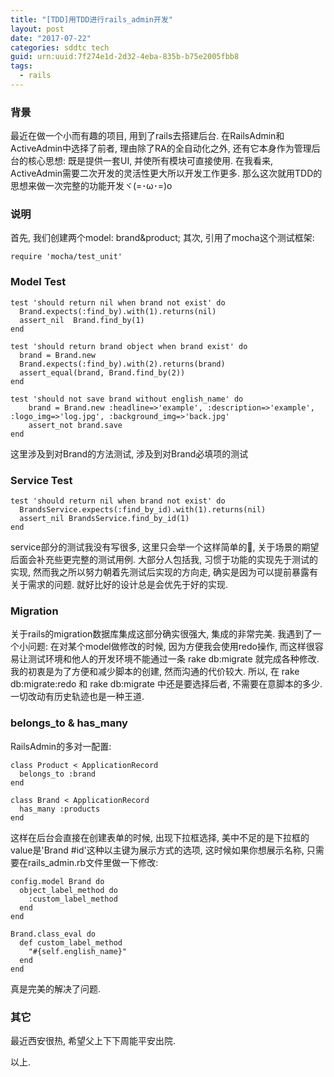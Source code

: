 ```yaml
---
title: "[TDD]用TDD进行rails_admin开发"
layout: post
date: "2017-07-22"
categories: sddtc tech
guid: urn:uuid:7f274e1d-2d32-4eba-835b-b75e2005fbb8
tags:
  - rails
---
```


### 背景

最近在做一个小而有趣的项目, 用到了rails去搭建后台. 在RailsAdmin和ActiveAdmin中选择了前者, 理由除了RA的全自动化之外, 还有它本身作为管理后台的核心思想: 既是提供一套UI, 并使所有模块可直接使用. 在我看来, ActiveAdmin需要二次开发的灵活性更大所以开发工作更多. 那么这次就用TDD的思想来做一次完整的功能开发ヾ(=･ω･=)o

### 说明

首先, 我们创建两个model: brand&product; 其次, 引用了mocha这个测试框架:  
~~~
require 'mocha/test_unit'
~~~

### Model Test

~~~
test 'should return nil when brand not exist' do
  Brand.expects(:find_by).with(1).returns(nil)
  assert_nil  Brand.find_by(1)
end
  
test 'should return brand object when brand exist' do
  brand = Brand.new 
  Brand.expects(:find_by).with(2).returns(brand)
  assert_equal(brand, Brand.find_by(2))
end
  
test 'should not save brand without english_name' do
	brand = Brand.new :headline=>'example', :description=>'example', :logo_img=>'log.jpg', :background_img=>'back.jpg'
	assert_not brand.save
end
~~~
这里涉及到对Brand的方法测试, 涉及到对Brand必填项的测试  

### Service Test

~~~
test 'should return nil when brand not exist' do
  BrandsService.expects(:find_by_id).with(1).returns(nil)
  assert_nil BrandsService.find_by_id(1)
end
~~~
service部分的测试我没有写很多, 这里只会举一个这样简单的🌰, 关于场景的期望后面会补充些更完整的测试用例. 大部分人包括我, 习惯于功能的实现先于测试的实现, 然而我之所以努力朝着先测试后实现的方向走, 确实是因为可以提前暴露有关于需求的问题. 就好比好的设计总是会优先于好的实现.  

### Migration
关于rails的migration数据库集成这部分确实很强大, 集成的非常完美. 我遇到了一个小问题: 在对某个model做修改的时候, 因为方便我会使用redo操作, 而这样很容易让测试环境和他人的开发环境不能通过一条 rake db:migrate 就完成各种修改.  
我的初衷是为了方便和减少脚本的创建, 然而沟通的代价较大. 所以, 在 rake db:migrate:redo 和 rake db:migrate 中还是要选择后者, 不需要在意脚本的多少. 一切改动有历史轨迹也是一种王道.  

### belongs_to & has_many

RailsAdmin的多对一配置:  
~~~
class Product < ApplicationRecord
  belongs_to :brand
end

class Brand < ApplicationRecord
  has_many :products
end
~~~
这样在后台会直接在创建表单的时候, 出现下拉框选择, 美中不足的是下拉框的value是'Brand #id'这种以主键为展示方式的选项, 这时候如果你想展示名称, 只需要在rails_admin.rb文件里做一下修改:   
~~~
config.model Brand do
  object_label_method do
    :custom_label_method
  end
end

Brand.class_eval do
  def custom_label_method
    "#{self.english_name}"
  end
end
~~~
真是完美的解决了问题.

### 其它

最近西安很热, 希望父上下下周能平安出院.  

以上.
